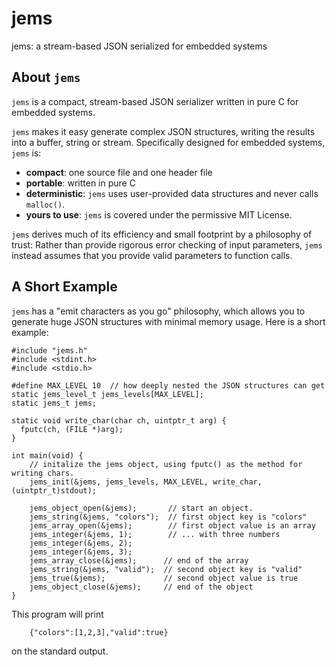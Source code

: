 # jems
jems: a stream-based JSON serialized for embedded systems

## About `jems`

`jems` is a compact, stream-based JSON serializer written in pure C for embedded
systems.

`jems` makes it easy generate complex JSON structures, writing the results into
a buffer, string or stream.  Specifically designed for embedded systems, `jems`
is:
* **compact**: one source file and one header file
* **portable**: written in pure C
* **deterministic**: `jems` uses user-provided data structures and never calls
`malloc()`.
* **yours to use**: `jems` is covered under the permissive MIT License.

`jems` derives much of its efficiency and small footprint by a philosophy of
trust: Rather than provide rigorous error checking of input parameters,
`jems` instead assumes that you provide valid parameters to function calls.

## A Short Example

`jems` has a "emit characters as you go" philosophy, which allows you to
generate huge JSON structures with minimal memory usage.  Here is a short
example:

```
#include "jems.h"
#include <stdint.h>
#include <stdio.h>

#define MAX_LEVEL 10  // how deeply nested the JSON structures can get
static jems_level_t jems_levels[MAX_LEVEL];
static jems_t jems;

static void write_char(char ch, uintptr_t arg) {
  fputc(ch, (FILE *)arg);
}

int main(void) {
    // initalize the jems object, using fputc() as the method for writing chars.
    jems_init(&jems, jems_levels, MAX_LEVEL, write_char, (uintptr_t)stdout);

    jems_object_open(&jems);       // start an object.
    jems_string(&jems, "colors");  // first object key is "colors"
    jems_array_open(&jems);        // first object value is an array
    jems_integer(&jems, 1);        // ... with three numbers
    jems_integer(&jems, 2);
    jems_integer(&jems, 3);
    jems_array_close(&jems);      // end of the array
    jems_string(&jems, "valid");  // second object key is "valid"
    jems_true(&jems);             // second object value is true
    jems_object_close(&jems);     // end of the object
}
```
This program will print
```
    {"colors":[1,2,3],"valid":true}
```
on the standard output.
